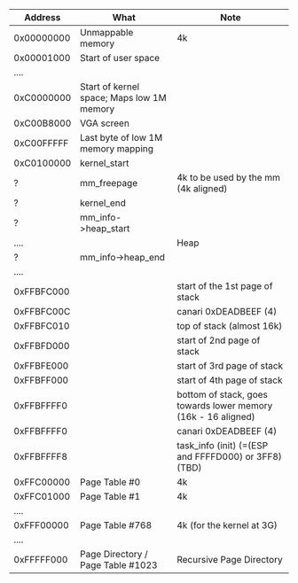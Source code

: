 Address | What | Note
--------|------|-----
0x00000000 | Unmappable memory | 4k
0x00001000 | Start of user space |
....||
0xC0000000 | Start of kernel space; Maps low 1M memory |
0xC00B8000 | VGA screen |
0xC00FFFFF | Last byte of low 1M memory mapping |
0xC0100000 | kernel_start | 
? | mm_freepage | 4k to be used by the mm (4k aligned)
? | kernel_end |
? | mm_info->heap_start |
....|| Heap
? | mm_info->heap_end |
....||
0xFFBFC000 | | start of the 1st page of stack
0xFFBFC00C | | canari 0xDEADBEEF (4)
0xFFBFC010 | | top of stack (almost 16k)
0xFFBFD000 | | start of 2nd page of stack
0xFFBFE000 | | start of 3rd page of stack
0xFFBFF000 | | start of 4th page of stack
0xFFBFFFF0 | | bottom of stack, goes towards lower memory (16k - 16 aligned)
0xFFBFFFF0 | | canari 0xDEADBEEF (4)
0xFFBFFFF8 | | task_info (init) (=(ESP and FFFFD000) or 3FF8) (TBD)
0xFFC00000 | Page Table #0 | 4k
0xFFC01000 | Page Table #1 | 4k
....||
0xFFF00000 | Page Table #768 | 4k (for the kernel at 3G)
....||
0xFFFFF000 | Page Directory / Page Table #1023 | Recursive Page Directory

